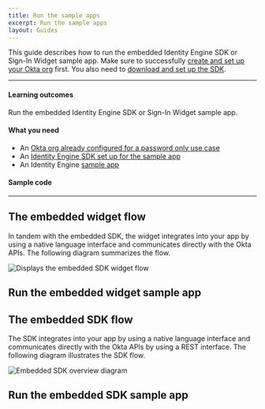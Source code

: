 ```yaml
---
title: Run the sample apps
excerpt: Run the sample apps
layout: Guides
---
```


<ApiLifecycle access="ie" />

This guide describes how to run the embedded Identity Engine SDK or Sign-In Widget sample app. Make sure to successfully [create and set up your Okta org](/docs/guides/set-up-org/) first. You also need to [download and set up the SDK](/docs/guides/oie-embedded-common-download-setup-app).

---

#### Learning outcomes

Run the embedded Identity Engine SDK or Sign-In Widget sample app.

#### What you need

* An [Okta org already configured for a password only use case](/docs/guides/set-up-org/#set-up-your-okta-org-for-a-password-factor-only-use-case)
* An [Identity Engine SDK set up for the sample app](/docs/guides/oie-embedded-common-download-setup-app/)
* An Identity Engine [sample app](#sample-code)

#### Sample code

<StackSnippet snippet="samplecode" />

---

## The embedded widget flow

In tandem with the embedded SDK, the widget integrates into your app by using a native language interface and communicates directly with the Okta APIs. The following diagram summarizes the flow.

<div class="three-quarter">

![Displays the embedded SDK widget flow](/img/oie-embedded-sdk/embedded-widget-overview.png)

</div>

## Run the embedded widget sample app

<StackSnippet snippet="runwidgetapp" />

## The embedded SDK flow

The SDK integrates into your app by using a native language interface and communicates directly with the Okta APIs by using a REST interface. The following diagram illustrates the SDK flow.

<div class="three-quarter">

![Embedded SDK overview diagram](/img/oie-embedded-sdk/embedded-sdk-overview.png)

</div>

## Run the embedded SDK sample app

<StackSnippet snippet="runsdkapp" />

